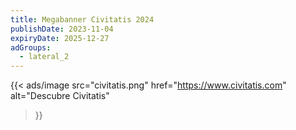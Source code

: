 ```yaml
---
title: Megabanner Civitatis 2024
publishDate: 2023-11-04
expiryDate: 2025-12-27
adGroups:
  - lateral_2
---
```


{{< ads/image
  src="civitatis.png"
  href="https://www.civitatis.com"
  alt="Descubre Civitatis"
>}}
